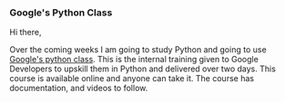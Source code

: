 ### Google's Python Class ###

Hi there,

Over the coming weeks I am going to study Python and going to use [Google's python class](https://developers.google.com/edu/python). This is the internal training given to Google Developers to upskill them in Python and delivered over two days. This course is available online and anyone can take it. The course has documentation, and videos to follow.

